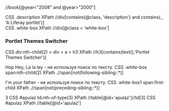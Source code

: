 //book[@year<"2008" and @year>"2000"]


<div class="description">
CSS  .description 
XPath  //div[contains(@class, 'description') and contains(., 'A Liferay portlet')]

<div class="white-box">
CSS  .white-box 
XPath  //div[@class = ‘white-box’]

<h3>Portlet Themes Switcher</h3>
CSS  div:nth-child(2) > div > a > h3
XPath  //h3[contains(text(),'Portlet Themes Switcher')]

<span>Hop Hey, La la ley</span> - не используя поиск по тексту.
CSS  .white-box span:nth-child(2)
XPath  .//span[not(following-sibling::*)]

<span>I'm your father</span> - не используя поиск по тексту.
CSS  .white-box1 span:first-child
XPath  .//span[not(preceding-sibling::*)]

<td>3</td>
CSS  #apulaz td:nth-of-type(3)
XPath  //table[@id='apulaz']//td[3]

<table id="apulaz">
CSS  #apulaz 
XPath  //table[@id='apulaz']
 
